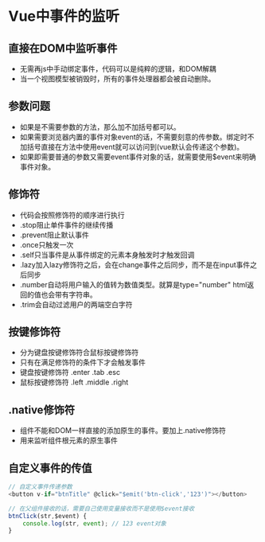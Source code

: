 # Vue中事件的监听

## 直接在DOM中监听事件

* 无需再js中手动绑定事件，代码可以是纯粹的逻辑，和DOM解耦
* 当一个视图模型被销毁时，所有的事件处理器都会被自动删除。

## 参数问题

* 如果是不需要参数的方法，那么加不加括号都可以。
* 如果需要浏览器内置的事件对象event的话，不需要刻意的传参数。绑定时不加括号直接在方法中使用event就可以访问到(vue默认会传递这个参数)。
* 如果即需要普通的参数又需要event事件对象的话，就需要使用$event来明确事件对象。

## 修饰符

* 代码会按照修饰符的顺序进行执行
* .stop阻止单件事件的继续传播
* .prevent阻止默认事件
* .once只触发一次
* .self只当事件是从事件绑定的元素本身触发时才触发回调
* .lazy加入lazy修饰符之后，会在change事件之后同步，而不是在input事件之后同步
* .number自动将用户输入的值转为数值类型。就算是type="number" html返回的值也会带有字符串。
* .trim会自动过滤用户的两端空白字符

## 按键修饰符

* 分为键盘按键修饰符合鼠标按键修饰符
* 只有在满足修饰符的条件下才会触发事件
* 键盘按键修饰符 .enter .tab .esc
* 鼠标按键修饰符 .left .middle .right

## .native修饰符

* 组件不能和DOM一样直接的添加原生的事件。要加上.native修饰符
* 用来监听组件根元素的原生事件

## 自定义事件的传值

```js
// 自定义事件传递参数
<button v-if="btnTitle" @click="$emit('btn-click','123')"></button>

// 在父组件接收的话，需要自己使用变量接收而不是使用$event接收
btnClick(str,$event) {
    console.log(str, event); // 123 event对象
}
```